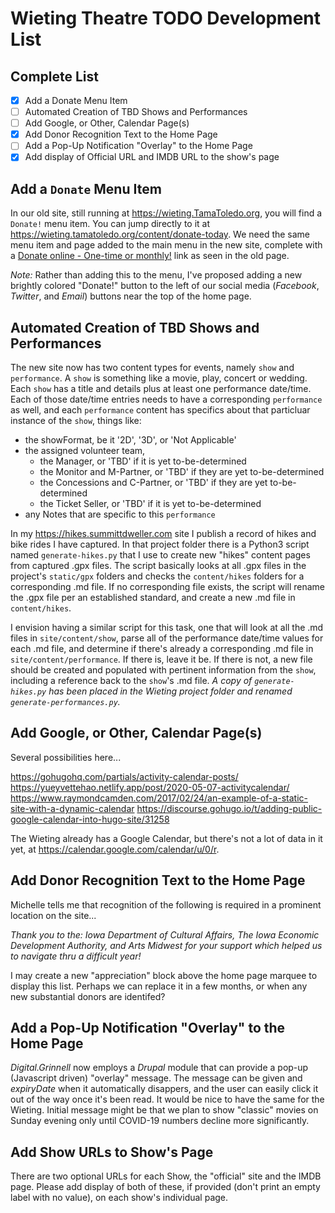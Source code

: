 # Wieting Theatre TODO Development List

## Complete List

  - [x] Add a Donate Menu Item
  - [ ] Automated Creation of TBD Shows and Performances
  - [ ] Add Google, or Other, Calendar Page(s)
  - [x] Add Donor Recognition Text to the Home Page
  - [ ] Add a Pop-Up Notification "Overlay" to the Home Page
  - [x] Add display of Official URL and IMDB URL to the show's page
  
## Add a `Donate` Menu Item

In our old site, still running at https://wieting.TamaToledo.org, you will find a `Donate!` menu item.  You can jump directly to it at https://wieting.tamatoledo.org/content/donate-today.  We need the same menu item and page added to the main menu in the new site, complete with a [Donate online - One-time or monthly!](https://www.paypal.com/cgi-bin/webscr?cmd=_s-xclick&hosted_button_id=E28RAEFST2Z7Q) link as seen in the old page.

_Note:_ Rather than adding this to the menu, I've proposed adding a new brightly colored "Donate!" button to the left of our social media (_Facebook_, _Twitter_, and _Email_) buttons near the top of the home page.

## Automated Creation of TBD Shows and Performances

The new site now has two content types for events, namely `show` and `performance`.  A `show` is something like a movie, play, concert or wedding. Each `show` has a title and details plus at least one performance date/time.  Each of those date/time entries needs to have a corresponding `performance` as well, and each  `performance` content has specifics about that particluar instance of the `show`, things like:

  - the showFormat, be it '2D', '3D', or 'Not Applicable'
  - the assigned volunteer team,
    - the Manager, or 'TBD' if it is yet to-be-determined
    - the Monitor and M-Partner, or 'TBD' if they are yet to-be-determined
    - the Concessions and C-Partner, or 'TBD' if they are yet to-be-determined
    - the Ticket Seller, or 'TBD' if it is yet to-be-determined
  - any Notes that are specific to this `performance`

In my https://hikes.summittdweller.com site I publish a record of hikes and bike rides I have captured.  In that project folder there is a Python3 script named `generate-hikes.py` that I use to create new "hikes" content pages from captured .gpx files.  The script basically looks at all .gpx files in the project's `static/gpx` folders and checks the `content/hikes` folders for a corresponding .md file.  If no corresponding file exists, the script will rename the .gpx file per an established standard, and create a new .md file in `content/hikes`.

I envision having a similar script for this task, one that will look at all the .md files in `site/content/show`, parse all of the performance date/time values for each .md file, and determine if there's already a corresponding .md file in `site/content/performance`.  If there is, leave it be.  If there is not, a new file should be created and populated with pertinent information from the `show`, including a reference back to the `show`'s .md file.  _A copy of `generate-hikes.py` has been placed in the Wieting project folder and renamed `generate-performances.py`._
  
## Add Google, or Other, Calendar Page(s)

Several possibilities here...

https://gohugohq.com/partials/activity-calendar-posts/
https://yueyvettehao.netlify.app/post/2020-05-07-activitycalendar/
https://www.raymondcamden.com/2017/02/24/an-example-of-a-static-site-with-a-dynamic-calendar
https://discourse.gohugo.io/t/adding-public-google-calendar-into-hugo-site/31258

The Wieting already has a Google Calendar, but there's not a lot of data in it yet, at https://calendar.google.com/calendar/u/0/r.  

## Add Donor Recognition Text to the Home Page

Michelle tells me that recognition of the following is required in a prominent location on the site...

_Thank you to the: Iowa Department of Cultural Affairs, The Iowa Economic Development Authority, and Arts Midwest for your support which helped us to navigate thru a difficult year!_
 
 I may create a new "appreciation" block above the home page marquee to display this list.  Perhaps we can replace it in a few months, or when any new substantial donors are identifed?

## Add a Pop-Up Notification "Overlay" to the Home Page

_Digital.Grinnell_ now employs a _Drupal_ module that can provide a pop-up (Javascript driven) "overlay" message.  The message can be given and _expiryDate_ when it automatically disappers, and the user can easily click it out of the way once it's been read.  It would be nice to have the same for the Wieting.  Initial message might be that we plan to show "classic" movies on Sunday evening only until COVID-19 numbers decline more significantly.  

## Add Show URLs to Show's Page

There are two optional URLs for each Show, the "official" site and the IMDB page.  Please add display of both of these, if provided (don't print an empty label with no value), on each show's individual page.
